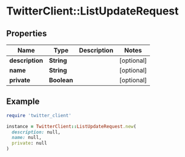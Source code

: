 # TwitterClient::ListUpdateRequest

## Properties

| Name | Type | Description | Notes |
| ---- | ---- | ----------- | ----- |
| **description** | **String** |  | [optional] |
| **name** | **String** |  | [optional] |
| **private** | **Boolean** |  | [optional] |

## Example

```ruby
require 'twitter_client'

instance = TwitterClient::ListUpdateRequest.new(
  description: null,
  name: null,
  private: null
)
```

